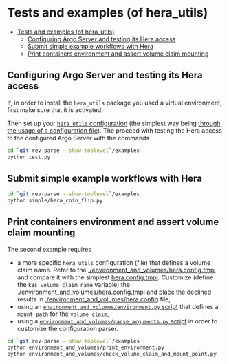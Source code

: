 # Tests and examples (of hera_utils)

- [Tests and examples (of hera\_utils)](#tests-and-examples-of-hera_utils)
  - [Configuring Argo Server and testing its Hera access](#configuring-argo-server-and-testing-its-hera-access)
  - [Submit simple example workflows with Hera](#submit-simple-example-workflows-with-hera)
  - [Print containers environment and assert volume claim mounting](#print-containers-environment-and-assert-volume-claim-mounting)

## Configuring Argo Server and testing its Hera access

If, in order to install the `hera_utils` package you used a virtual environment, first make sure that it is activated.

Then set up your [`hera_utils` configuration](../README.md/#configuring-the-access-to-the-kubernetes-and-argo-servers) (the simplest way being [through the usage of a configuration file](../README.md/#hera_utils-configuration-through-a-configuration-file)).
The proceed with testing the Hera access to the configured Argo Server with the commands

```bash
cd `git rev-parse --show-toplevel`/examples
python test.py
```

## Submit simple example workflows with Hera

```bash
cd `git rev-parse --show-toplevel`/examples
python simple/hera_coin_flip.py
```

## Print containers environment and assert volume claim mounting

The second example requires

- a more specific `hera_utils` configuration (file) that defines a volume claim name. Refer to the [./environment_and_volumes/hera.config.tmpl](./environment_and_volumes/hera.config.tmpl) and compare it with the simplest [hera.config.tmpl](./hera.config.tmpl). Customize (define the `k8s_volume_claim_name` variable) the [./environment_and_volumes/hera.config.tmpl](./environment_and_volumes/hera.config.tmpl) and place the declined results in [./environment_and_volumes/hera.config](./environment_and_volumes/hera.config) file,
- using an [`environment_and_volumes/environment.py` script](./environment_and_volumes/environment.py) that defines a `mount path` for the `volume claim`,
- using a [`environment_and_volumes/parse_arguments.py` script](./environment_and_volumes/parse_arguments.py) in order to customize the configuration parser.

```bash
cd `git rev-parse --show-toplevel`/examples
python environment_and_volumes/print_environment.py
python environment_and_volumes/check_volume_claim_and_mount_point.py
```

